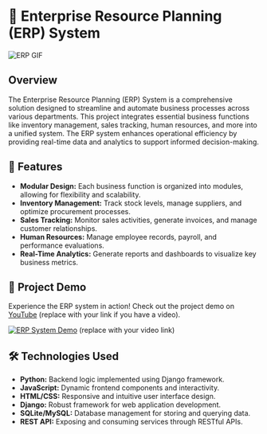 # 🏢 Enterprise Resource Planning (ERP) System

 ![ERP GIF](https://media.giphy.com/media/26BRuo6sLetdllPAQ/giphy.gif)

 ## Overview

 The Enterprise Resource Planning (ERP) System is a comprehensive solution designed to streamline and automate business processes across various departments. This project integrates essential business functions like inventory management, sales tracking, human resources, and more into a unified system. The ERP system enhances operational efficiency by providing real-time data and analytics to support informed decision-making.

 ## 🚀 Features

 - **Modular Design:** Each business function is organized into modules, allowing for flexibility and scalability.
 - **Inventory Management:** Track stock levels, manage suppliers, and optimize procurement processes.
 - **Sales Tracking:** Monitor sales activities, generate invoices, and manage customer relationships.
 - **Human Resources:** Manage employee records, payroll, and performance evaluations.
 - **Real-Time Analytics:** Generate reports and dashboards to visualize key business metrics.

 ## 🎥 Project Demo

 Experience the ERP system in action! Check out the project demo on [YouTube](#) (replace with your link if you have a video).

 [![ERP System Demo](https://img.youtube.com/vi/your-video-id/0.jpg)](#) (replace with your video link)

 ## 🛠️ Technologies Used

 - **Python:** Backend logic implemented using Django framework.
 - **JavaScript:** Dynamic frontend components and interactivity.
 - **HTML/CSS:** Responsive and intuitive user interface design.
 - **Django:** Robust framework for web application development.
 - **SQLite/MySQL:** Database management for storing and querying data.
 - **REST API:** Exposing and consuming services through RESTful APIs.
